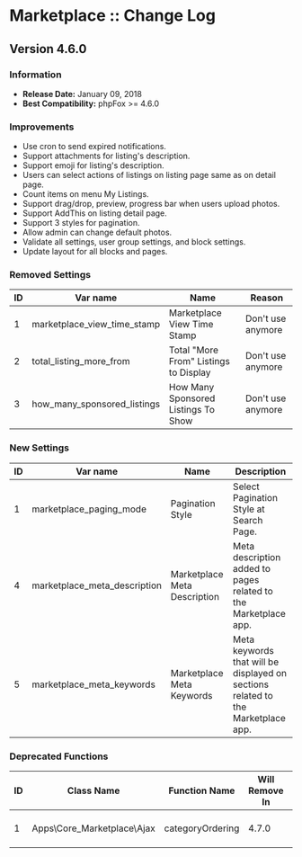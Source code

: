 # Marketplace  :: Change Log

## Version 4.6.0

### Information

- **Release Date:** January 09, 2018
- **Best Compatibility:** phpFox >= 4.6.0

### Improvements

- Use cron to send expired notifications.
- Support attachments for listing's description.
- Support emoji for listing's description.
- Users can select actions of listings on listing page same as on detail page.
- Count items on menu My Listings.
- Support drag/drop, preview, progress bar when users upload photos.
- Support AddThis on listing detail page.
- Support 3 styles for pagination.
- Allow admin can change default photos.
- Validate all settings, user group settings, and block settings.
- Update layout for all blocks and pages.

### Removed Settings

| ID | Var name | Name | Reason |
| --- | -------- | ---- | --- |
| 1 | marketplace_view_time_stamp | Marketplace View Time Stamp | Don't use anymore |
| 2 | total_listing_more_from | Total "More From" Listings to Display | Don't use anymore |
| 3 | how_many_sponsored_listings | How Many Sponsored Listings To Show | Don't use anymore |

### New Settings

| ID | Var name | Name | Description |
| --- | -------- | ---- | ---- |
| 1 | marketplace_paging_mode | Pagination Style | Select Pagination Style at Search Page. |
| 4 | marketplace_meta_description | Marketplace Meta Description | Meta description added to pages related to the Marketplace app. |
| 5 | marketplace_meta_keywords | Marketplace Meta Keywords | Meta keywords that will be displayed on sections related to the Marketplace app. |

### Deprecated Functions

| ID | Class Name | Function Name | Will Remove In | Reason |
| --- | -------- | ---- | ----- | ---- |
| 1 | Apps\Core_Marketplace\Ajax | categoryOrdering | 4.7.0 | Don't use anymore |


